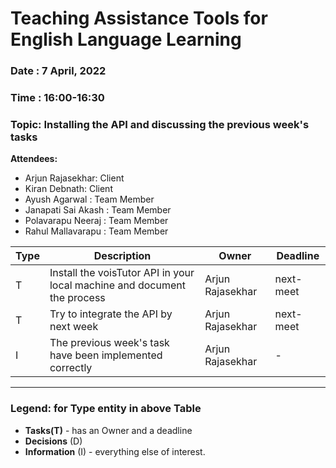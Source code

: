 # Teaching Assistance Tools for English Language Learning

### Date : 7 April, 2022

### Time : 16:00-16:30

### Topic: Installing the API and discussing the previous week's tasks

**Attendees:**

* Arjun Rajasekhar: Client
* Kiran Debnath: Client
* Ayush Agarwal : Team Member
* Janapati Sai Akash : Team Member
* Polavarapu Neeraj : Team Member
* Rahul Mallavarapu : Team Member


Type | Description | Owner | Deadline
---- | ---- | ---- | ----
T | Install the voisTutor API in your local machine and document the process | Arjun Rajasekhar | next-meet
T | Try to integrate the API by next week | Arjun Rajasekhar | next-meet
I | The previous week's task have been implemented correctly | Arjun Rajasekhar | - 
----

### Legend: for **Type** entity in above Table 
* **Tasks(T)** - has an Owner and a deadline
* **Decisions** (D)
* **Information** (I) - everything else of interest.
